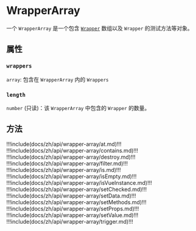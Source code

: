 # WrapperArray

一个 `WrapperArray` 是一个包含 [`Wrapper`](../wrapper/) 数组以及 `Wrapper` 的测试方法等对象。

## 属性

### `wrappers`

`array`: 包含在 `WrapperArray` 内的 `Wrappers`

### `length`

`number` (只读)：该 `WrapperArray` 中包含的 `Wrapper` 的数量。

## 方法

!!!include(docs/zh/api/wrapper-array/at.md)!!!
!!!include(docs/zh/api/wrapper-array/contains.md)!!!
!!!include(docs/zh/api/wrapper-array/destroy.md)!!!
!!!include(docs/zh/api/wrapper-array/filter.md)!!!
!!!include(docs/zh/api/wrapper-array/is.md)!!!
!!!include(docs/zh/api/wrapper-array/isEmpty.md)!!!
!!!include(docs/zh/api/wrapper-array/isVueInstance.md)!!!
!!!include(docs/zh/api/wrapper-array/setChecked.md)!!!
!!!include(docs/zh/api/wrapper-array/setData.md)!!!
!!!include(docs/zh/api/wrapper-array/setMethods.md)!!!
!!!include(docs/zh/api/wrapper-array/setProps.md)!!!
!!!include(docs/zh/api/wrapper-array/setValue.md)!!!
!!!include(docs/zh/api/wrapper-array/trigger.md)!!!

